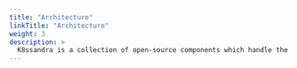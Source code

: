 ```yaml
---
title: "Architecture"
linkTitle: "Architecture"
weight: 3
description: >
  K8ssandra is a collection of open-source components which handle the automated deployment and management of Apache Cassandra clusters on Kubernetes.
---
```

